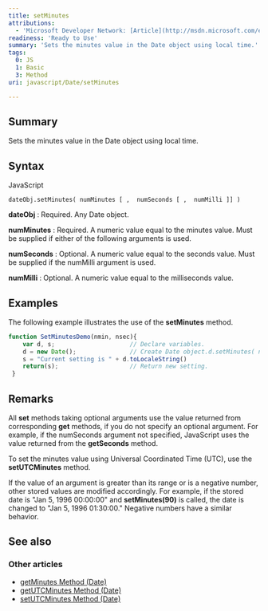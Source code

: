 ```yaml
---
title: setMinutes
attributions:
  - 'Microsoft Developer Network: [Article](http://msdn.microsoft.com/en-us/library/ie/3sbd2ey3(v=vs.94).aspx)'
readiness: 'Ready to Use'
summary: 'Sets the minutes value in the Date object using local time.'
tags:
  0: JS
  1: Basic
  3: Method
uri: javascript/Date/setMinutes

---
```

## Summary

Sets the minutes value in the Date object using local time.

## Syntax

<span class="language">JavaScript</span>

    dateObj.setMinutes( numMinutes [ ,  numSeconds [ ,  numMilli ]] )

**dateObj**
:   Required. Any Date object.

**numMinutes**
:   Required. A numeric value equal to the minutes value. Must be supplied if either of the following arguments is used.

**numSeconds**
:   Optional. A numeric value equal to the seconds value. Must be supplied if the numMilli argument is used.

**numMilli**
:   Optional. A numeric value equal to the milliseconds value.

## Examples

The following example illustrates the use of the **setMinutes** method.

``` js
function SetMinutesDemo(nmin, nsec){
    var d, s;                     // Declare variables.
    d = new Date();               // Create Date object.d.setMinutes( nmin , nsec ) ;     // Set minutes.
    s = "Current setting is " + d.toLocaleString()
    return(s);                    // Return new setting.
 }
```

## Remarks

All **set** methods taking optional arguments use the value returned from corresponding **get** methods, if you do not specify an optional argument. For example, if the numSeconds argument not specified, JavaScript uses the value returned from the **getSeconds** method.

To set the minutes value using Universal Coordinated Time (UTC), use the **setUTCMinutes** method.

If the value of an argument is greater than its range or is a negative number, other stored values are modified accordingly. For example, if the stored date is "Jan 5, 1996 00:00:00" and **setMinutes(90)** is called, the date is changed to "Jan 5, 1996 01:30:00." Negative numbers have a similar behavior.

## See also

### Other articles

-   [getMinutes Method (Date)](/javascript/Date/getMinutes)
-   [getUTCMinutes Method (Date)](/javascript/Date/getUTCMinutes)
-   [setUTCMinutes Method (Date)](/javascript/Date/setUTCMinutes)

